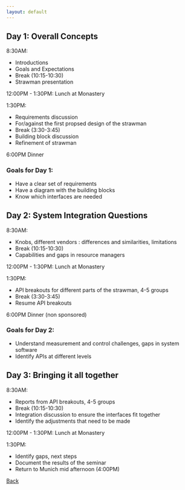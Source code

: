 ```yaml
---
layout: default
---
```

## [](#header-2)Day 1: Overall Concepts

8:30AM: 
*  Introductions
*  Goals and Expectations
*  Break (10:15-10:30)
*  Strawman presentation

12:00PM - 1:30PM:
Lunch at Monastery

1:30PM:
*  Requirements discussion
*  For/against the first propsed design of the strawman
*  Break (3:30-3:45) 
*  Building block discussion
*  Refinement of strawman

6:00PM
Dinner

### [](#header-3) Goals for Day 1: 
*  Have a clear set of requirements
*  Have a diagram with the building blocks
*  Know which interfaces are needed

## [](#header-2)Day 2: System Integration Questions

8:30AM:
*  Knobs, different vendors : differences and similarities, limitations
*  Break (10:15-10:30)
*  Capabilities and gaps in resource managers

12:00PM - 1:30PM:
Lunch at Monastery

1:30PM:
*  API breakouts for different parts of the strawman, 4-5 groups
*  Break (3:30-3:45)
*  Resume API breakouts

6:00PM
Dinner (non sponsored)

### [](#header-3) Goals for Day 2: 
*  Understand measurement and control challenges, gaps in system software
*  Identify APIs at different levels

## [](#header-2)Day 3: Bringing it all together

8:30AM: 
*  Reports from API breakouts, 4-5 groups
*  Break (10:15-10:30)
*  Integration discussion to ensure the interfaces fit together
*  Identify the adjustments that need to be made

12:00PM - 1:30PM:
Lunch at Monastery

1:30PM:
*  Identify gaps, next steps
*  Document the results of the seminar
*  Return to Munich mid afternoon (4:00PM)

[Back](./)
